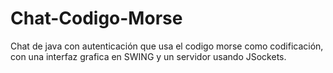# Chat-Codigo-Morse
Chat de java con autenticación que usa el codigo morse como codificación, con una interfaz grafica en SWING y un servidor usando JSockets.
